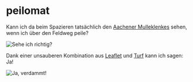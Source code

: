 # peilomat

Kann ich da beim Spazieren tatsächlich den [Aachener Mulleklenkes](https://de.wikipedia.org/wiki/Mulleklenkes) sehen, wenn ich über den Feldweg peile?

![Sehe ich richtig?](http://imgur.com/we5y5a5)

Dank einer unsauberen Kombination aus [Leaflet](http://leafletjs.com/) und [Turf](http://turfjs.org) kann ich sagen: Ja!

![Ja, verdammt!](http://imgur.com/VS7j25H)
